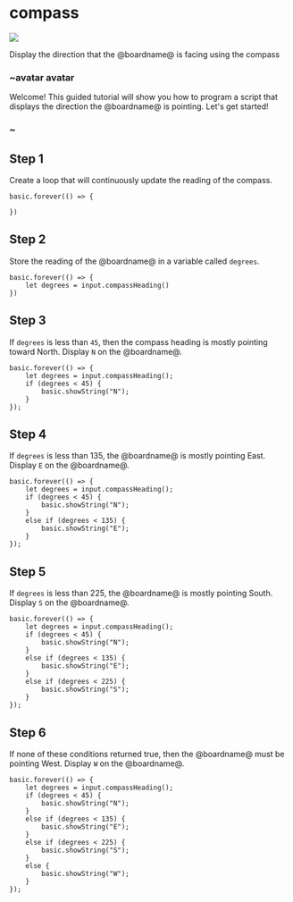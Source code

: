 # compass

![](/static/mb/projects/a5-compass.png)

Display the direction that the @boardname@ is facing using the compass 

### ~avatar avatar

Welcome! This guided tutorial will show you how to program a script that displays the direction the @boardname@ is pointing. Let's get started!

### ~


## Step 1

Create a loop that will continuously update the reading of the compass.


```blocks
basic.forever(() => {
    
})
```

## Step 2

Store the reading of the @boardname@ in a variable called `degrees`.

```blocks
basic.forever(() => {
    let degrees = input.compassHeading()
})
```

## Step 3

If `degrees` is less than `45`, then the compass heading is mostly pointing toward North. Display `N` on the @boardname@.

```blocks
basic.forever(() => {
    let degrees = input.compassHeading();
    if (degrees < 45) {
        basic.showString("N");
    }
});
```

## Step 4

If `degrees` is less than 135, the @boardname@ is mostly pointing East. Display `E` on the @boardname@.


```blocks
basic.forever(() => {
    let degrees = input.compassHeading();
    if (degrees < 45) {
        basic.showString("N");
    }
    else if (degrees < 135) {
        basic.showString("E");
    }
});
```

## Step 5

If `degrees` is less than 225, the @boardname@ is mostly pointing South. Display `S` on the @boardname@.


```blocks
basic.forever(() => {
    let degrees = input.compassHeading();
    if (degrees < 45) {
        basic.showString("N");
    }
    else if (degrees < 135) {
        basic.showString("E");
    }
    else if (degrees < 225) {
        basic.showString("S");
    }
});
```

## Step 6

If none of these conditions returned true, then the @boardname@ must be pointing West. Display `W` on the @boardname@.

```blocks
basic.forever(() => {
    let degrees = input.compassHeading();
    if (degrees < 45) {
        basic.showString("N");
    }
    else if (degrees < 135) {
        basic.showString("E");
    }
    else if (degrees < 225) {
        basic.showString("S");
    }
    else {
        basic.showString("W");
    }
});
```
